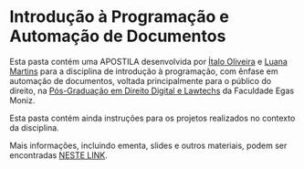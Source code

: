 # Introdução à Programação e Automação de Documentos

Esta pasta contém uma APOSTILA desenvolvida por [Ítalo Oliveira](https://github.com/italojsoliveira) e [Luana Martins](https://github.com/luanamartins) para a disciplina de introdução à programação, com ênfase em automação de documentos, voltada principalmente para o público do direito, na [Pós-Graduação em Direito Digital e Lawtechs](https://faculdadeegasmoniz.com.br/cursos/direito-digital-lawtech/) da Faculdade Egas Moniz.

Esta pasta contém ainda instruções para os projetos realizados no contexto da disciplina.

Mais informações, incluindo ementa, slides e outros materiais, podem ser encontradas [NESTE LINK](https://sites.google.com/view/italojsoliveira/teaching/introdu%C3%A7%C3%A3o-de-programa%C3%A7%C3%A3o-e-automa%C3%A7%C3%A3o-de-documentos).
